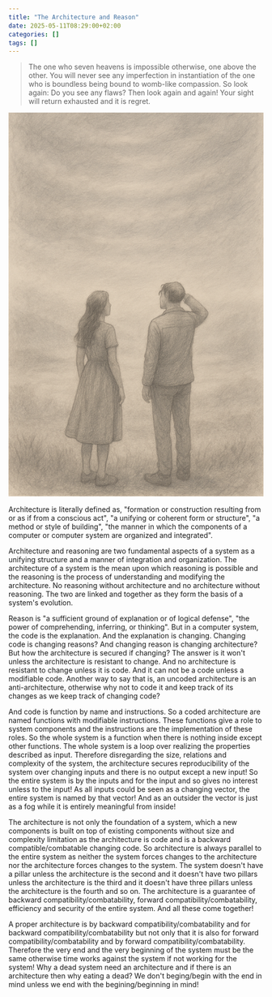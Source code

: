 ```yaml
---
title: "The Architecture and Reason"
date: 2025-05-11T08:29:00+02:00
categories: []
tags: []
---
```

> The one who seven heavens is impossible otherwise, one above the other. You will never see any imperfection in instantiation of the one who is boundless being bound to womb-like compassion. So look again: Do you see any flaws? Then look again and again! Your sight will return exhausted and it is regret.

![Fog](fog.png)

Architecture is literally defined as, "formation or construction resulting from or as if from a conscious act", "a unifying or coherent form or structure", "a method or style of building", "the manner in which the components of a computer or computer system are organized and integrated".

Architecture and reasoning are two fundamental aspects of a system as a unifying structure and a manner of integration and organization. The architecture of a system is the mean upon which reasoning is possible and the reasoning is the process of understanding and modifying the architecture. No reasoning without architecture and no architecture without reasoning. The two are linked and together as they form the basis of a system's evolution.

Reason is "a sufficient ground of explanation or of logical defense", "the power of comprehending, inferring, or thinking". But in a computer system, the code is the explanation. And the explanation is changing. Changing code is changing reasons? And changing reason is changing architecture? But how the architecture is secured if changing? The answer is it won't unless the architecture is resistant to change. And no architecture is resistant to change unless it is code. And it can not be a code unless a modifiable code. Another way to say that is, an uncoded architecture is an anti-architecture, otherwise why not to code it and keep track of its changes as we keep track of changing code?

And code is function by name and instructions. So a coded architecture are named functions with modifiable instructions. These functions give a role to system components and the instructions are the implementation of these roles. So the whole system is a function when there is nothing inside except other functions. The whole system is a loop over realizing the properties described as input. Therefore disregarding the size, relations and complexity of the system, the architecture secures reproducibility of the system over changing inputs and there is no output except a new input! So the entire system is by the inputs and for the input and so gives no interest unless to the input! As all inputs could be seen as a changing vector, the entire system is named by that vector! And as an outsider the vector is just as a fog while it is entirely meaningful from inside!

The architecture is not only the foundation of a system, which a new components is built on top of existing components without size and complexity limitation as the architecture is code and is a backward compatible/combatable changing code. So architecture is always parallel to the entire system as neither the system forces changes to the architecture nor the architecture forces changes to the system. The system doesn't have a pillar unless the architecture is the second and it doesn't have two pillars unless the architecture is the third and it doesn't have three pillars unless the architecture is the fourth and so on. The architecture is a guarantee of backward compatibility/combatability, forward compatibility/combatability, efficiency and security of the entire system. And all these come together!

A proper architecture is by backward compatibility/combatability and for backward compatibility/combatability but not only that it is also for forward compatibility/combatability and by forward compatibility/combatability. Therefore the very end and the very beginning of the system must be the same otherwise time works against the system if not working for the system! Why a dead system need an architecture and if there is an architecture then why eating a dead? We don't beging/begin with the end in mind unless we end with the begining/beginning in mind!
